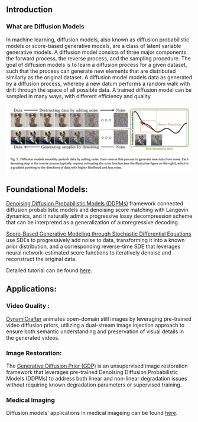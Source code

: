 ## Introduction

### What are Diffusion Models

In machine learning, diffusion models, also known as diffusion probabilistic models or score-based generative models, are a class of latent variable generative models. A diffusion model consists of three major components: the forward process, the reverse process, and the sampling procedure. The goal of diffusion models is to learn a diffusion process for a given dataset, such that the process can generate new elements that are distributed similarly as the original dataset. A diffusion model models data as generated by a diffusion process, whereby a new datum performs a random walk with drift through the space of all possible data. A trained diffusion model can be sampled in many ways, with different efficiency and quality.

![](images/diffusion.png)

## Foundational Models: 

[Denoising Diffusion Probabilistic Models (DDPMs)](https://generativediffusionprior.github.io/) framework connected diffusion probabilistic models and denoising score matching with Langevin dynamics, and it naturally admit a progressive lossy decompression scheme that can be interpreted as a generalization of autoregressive decoding.

[Score-Based Generative Modeling through Stochastic Differential Equations](https://arxiv.org/abs/2011.13456) use SDEs to progressively add noise to data, transforming it into a known prior distribution, and a corresponding reverse-time SDE that leverages neural network-estimated score functions to iteratively denoise and reconstruct the original data.

Detailed tutorial can be found [here](https://arxiv.org/pdf/2403.18103).

## Applications: 

### Video Quality :

[DynamiCrafter](https://doubiiu.github.io/projects/DynamiCrafter/) animates open-domain still images by leveraging pre-trained video diffusion priors, utilizing a dual-stream image injection approach to ensure both semantic understanding and preservation of visual details in the generated videos.

### Image Restoration:

The [Generative Diffusion Prior (GDP)](https://hojonathanho.github.io/diffusion/) is an unsupervised image restoration framework that leverages pre-trained Denoising Diffusion Probabilistic Models (DDPMs) to address both linear and non-linear degradation issues without requiring known degradation parameters or supervised training. 


### Medical Imaging

Diffusion models' applications in medical imageing can be found [here](https://www.sciencedirect.com/science/article/abs/pii/S1361841523001068).

